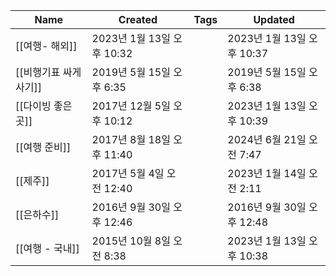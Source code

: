|Name|Created|Tags|Updated|
|---|---|---|---|
|[[여행- 해외]]|2023년 1월 13일 오후 10:32||2023년 1월 13일 오후 10:37|
|[[비행기표 싸게 사기]]|2019년 5월 15일 오후 6:35||2019년 5월 15일 오후 6:38|
|[[다이빙 좋은 곳]]|2017년 12월 5일 오후 10:12||2023년 1월 13일 오후 10:39|
|[[여행 준비]]|2017년 8월 18일 오후 11:40||2024년 6월 21일 오전 7:47|
|[[제주]]|2017년 5월 4일 오전 12:40||2023년 1월 14일 오전 2:11|
|[[은하수]]|2016년 9월 30일 오후 12:46||2016년 9월 30일 오후 12:48|
|[[여행 - 국내]]|2015년 10월 8일 오전 8:38||2023년 1월 13일 오후 10:38|